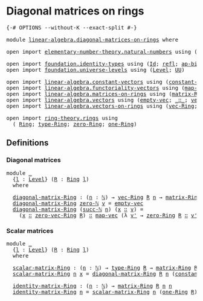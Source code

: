# Diagonal matrices on rings

<pre class="Agda"><a id="39" class="Symbol">{-#</a> <a id="43" class="Keyword">OPTIONS</a> <a id="51" class="Pragma">--without-K</a> <a id="63" class="Pragma">--exact-split</a> <a id="77" class="Symbol">#-}</a>

<a id="82" class="Keyword">module</a> <a id="89" href="linear-algebra.diagonal-matrices-on-rings.html" class="Module">linear-algebra.diagonal-matrices-on-rings</a> <a id="131" class="Keyword">where</a>

<a id="138" class="Keyword">open</a> <a id="143" class="Keyword">import</a> <a id="150" href="elementary-number-theory.natural-numbers.html" class="Module">elementary-number-theory.natural-numbers</a> <a id="191" class="Keyword">using</a> <a id="197" class="Symbol">(</a><a id="198" href="elementary-number-theory.natural-numbers.html#1530" class="Datatype">ℕ</a><a id="199" class="Symbol">;</a> <a id="201" href="elementary-number-theory.natural-numbers.html#1551" class="InductiveConstructor">zero-ℕ</a><a id="207" class="Symbol">;</a> <a id="209" href="elementary-number-theory.natural-numbers.html#1564" class="InductiveConstructor">succ-ℕ</a><a id="215" class="Symbol">)</a>

<a id="218" class="Keyword">open</a> <a id="223" class="Keyword">import</a> <a id="230" href="foundation.identity-types.html" class="Module">foundation.identity-types</a> <a id="256" class="Keyword">using</a> <a id="262" class="Symbol">(</a><a id="263" href="foundation-core.identity-types.html#1767" class="Datatype">Id</a><a id="265" class="Symbol">;</a> <a id="267" href="foundation-core.identity-types.html#1820" class="InductiveConstructor">refl</a><a id="271" class="Symbol">;</a> <a id="273" href="foundation-core.identity-types.html#7450" class="Function">ap-binary</a><a id="282" class="Symbol">)</a>
<a id="284" class="Keyword">open</a> <a id="289" class="Keyword">import</a> <a id="296" href="foundation.universe-levels.html" class="Module">foundation.universe-levels</a> <a id="323" class="Keyword">using</a> <a id="329" class="Symbol">(</a><a id="330" href="Agda.Primitive.html#597" class="Postulate">Level</a><a id="335" class="Symbol">;</a> <a id="337" href="foundation-core.universe-levels.html#235" class="Primitive">UU</a><a id="339" class="Symbol">)</a>

<a id="342" class="Keyword">open</a> <a id="347" class="Keyword">import</a> <a id="354" href="linear-algebra.constant-vectors.html" class="Module">linear-algebra.constant-vectors</a> <a id="386" class="Keyword">using</a> <a id="392" class="Symbol">(</a><a id="393" href="linear-algebra.constant-vectors.html#463" class="Function">constant-vec</a><a id="405" class="Symbol">)</a>
<a id="407" class="Keyword">open</a> <a id="412" class="Keyword">import</a> <a id="419" href="linear-algebra.functoriality-vectors.html" class="Module">linear-algebra.functoriality-vectors</a> <a id="456" class="Keyword">using</a> <a id="462" class="Symbol">(</a><a id="463" href="linear-algebra.functoriality-vectors.html#572" class="Function">map-vec</a><a id="470" class="Symbol">)</a>
<a id="472" class="Keyword">open</a> <a id="477" class="Keyword">import</a> <a id="484" href="linear-algebra.matrices-on-rings.html" class="Module">linear-algebra.matrices-on-rings</a> <a id="517" class="Keyword">using</a> <a id="523" class="Symbol">(</a><a id="524" href="linear-algebra.matrices-on-rings.html#922" class="Function">matrix-Ring</a><a id="535" class="Symbol">)</a>
<a id="537" class="Keyword">open</a> <a id="542" class="Keyword">import</a> <a id="549" href="linear-algebra.vectors.html" class="Module">linear-algebra.vectors</a> <a id="572" class="Keyword">using</a> <a id="578" class="Symbol">(</a><a id="579" href="linear-algebra.vectors.html#518" class="InductiveConstructor">empty-vec</a><a id="588" class="Symbol">;</a> <a id="590" href="linear-algebra.vectors.html#545" class="InductiveConstructor Operator">_∷_</a><a id="593" class="Symbol">;</a> <a id="595" href="linear-algebra.vectors.html#472" class="Datatype">vec</a><a id="598" class="Symbol">)</a>
<a id="600" class="Keyword">open</a> <a id="605" class="Keyword">import</a> <a id="612" href="linear-algebra.vectors-on-rings.html" class="Module">linear-algebra.vectors-on-rings</a> <a id="644" class="Keyword">using</a> <a id="650" class="Symbol">(</a><a id="651" href="linear-algebra.vectors-on-rings.html#1365" class="Function">vec-Ring</a><a id="659" class="Symbol">;</a> <a id="661" href="linear-algebra.vectors-on-rings.html#1690" class="Function">zero-vec-Ring</a><a id="674" class="Symbol">)</a>

<a id="677" class="Keyword">open</a> <a id="682" class="Keyword">import</a> <a id="689" href="ring-theory.rings.html" class="Module">ring-theory.rings</a> <a id="707" class="Keyword">using</a>
  <a id="715" class="Symbol">(</a> <a id="717" href="ring-theory.rings.html#2551" class="Function">Ring</a><a id="721" class="Symbol">;</a> <a id="723" href="ring-theory.rings.html#2808" class="Function">type-Ring</a><a id="732" class="Symbol">;</a> <a id="734" href="ring-theory.rings.html#5170" class="Function">zero-Ring</a><a id="743" class="Symbol">;</a> <a id="745" href="ring-theory.rings.html#8018" class="Function">one-Ring</a><a id="753" class="Symbol">)</a>
</pre>
## Definitions

### Diagonal matrices

<pre class="Agda"><a id="807" class="Keyword">module</a> <a id="814" href="linear-algebra.diagonal-matrices-on-rings.html#814" class="Module">_</a>
  <a id="818" class="Symbol">{</a><a id="819" href="linear-algebra.diagonal-matrices-on-rings.html#819" class="Bound">l</a> <a id="821" class="Symbol">:</a> <a id="823" href="Agda.Primitive.html#597" class="Postulate">Level</a><a id="828" class="Symbol">}</a> <a id="830" class="Symbol">(</a><a id="831" href="linear-algebra.diagonal-matrices-on-rings.html#831" class="Bound">R</a> <a id="833" class="Symbol">:</a> <a id="835" href="ring-theory.rings.html#2551" class="Function">Ring</a> <a id="840" href="linear-algebra.diagonal-matrices-on-rings.html#819" class="Bound">l</a><a id="841" class="Symbol">)</a>
  <a id="845" class="Keyword">where</a>

  <a id="854" href="linear-algebra.diagonal-matrices-on-rings.html#854" class="Function">diagonal-matrix-Ring</a> <a id="875" class="Symbol">:</a> <a id="877" class="Symbol">(</a><a id="878" href="linear-algebra.diagonal-matrices-on-rings.html#878" class="Bound">n</a> <a id="880" class="Symbol">:</a> <a id="882" href="elementary-number-theory.natural-numbers.html#1530" class="Datatype">ℕ</a><a id="883" class="Symbol">)</a> <a id="885" class="Symbol">→</a> <a id="887" href="linear-algebra.vectors-on-rings.html#1365" class="Function">vec-Ring</a> <a id="896" href="linear-algebra.diagonal-matrices-on-rings.html#831" class="Bound">R</a> <a id="898" href="linear-algebra.diagonal-matrices-on-rings.html#878" class="Bound">n</a> <a id="900" class="Symbol">→</a> <a id="902" href="linear-algebra.matrices-on-rings.html#922" class="Function">matrix-Ring</a> <a id="914" href="linear-algebra.diagonal-matrices-on-rings.html#831" class="Bound">R</a> <a id="916" href="linear-algebra.diagonal-matrices-on-rings.html#878" class="Bound">n</a> <a id="918" href="linear-algebra.diagonal-matrices-on-rings.html#878" class="Bound">n</a>
  <a id="922" href="linear-algebra.diagonal-matrices-on-rings.html#854" class="Function">diagonal-matrix-Ring</a> <a id="943" href="elementary-number-theory.natural-numbers.html#1551" class="InductiveConstructor">zero-ℕ</a> <a id="950" href="linear-algebra.diagonal-matrices-on-rings.html#950" class="Bound">v</a> <a id="952" class="Symbol">=</a> <a id="954" href="linear-algebra.vectors.html#518" class="InductiveConstructor">empty-vec</a>
  <a id="966" href="linear-algebra.diagonal-matrices-on-rings.html#854" class="Function">diagonal-matrix-Ring</a> <a id="987" class="Symbol">(</a><a id="988" href="elementary-number-theory.natural-numbers.html#1564" class="InductiveConstructor">succ-ℕ</a> <a id="995" href="linear-algebra.diagonal-matrices-on-rings.html#995" class="Bound">n</a><a id="996" class="Symbol">)</a> <a id="998" class="Symbol">(</a><a id="999" href="linear-algebra.diagonal-matrices-on-rings.html#999" class="Bound">x</a> <a id="1001" href="linear-algebra.vectors.html#545" class="InductiveConstructor Operator">∷</a> <a id="1003" href="linear-algebra.diagonal-matrices-on-rings.html#1003" class="Bound">v</a><a id="1004" class="Symbol">)</a> <a id="1006" class="Symbol">=</a>
    <a id="1012" class="Symbol">(</a><a id="1013" href="linear-algebra.diagonal-matrices-on-rings.html#999" class="Bound">x</a> <a id="1015" href="linear-algebra.vectors.html#545" class="InductiveConstructor Operator">∷</a> <a id="1017" href="linear-algebra.vectors-on-rings.html#1690" class="Function">zero-vec-Ring</a> <a id="1031" href="linear-algebra.diagonal-matrices-on-rings.html#831" class="Bound">R</a><a id="1032" class="Symbol">)</a> <a id="1034" href="linear-algebra.vectors.html#545" class="InductiveConstructor Operator">∷</a> <a id="1036" href="linear-algebra.functoriality-vectors.html#572" class="Function">map-vec</a> <a id="1044" class="Symbol">(λ</a> <a id="1047" href="linear-algebra.diagonal-matrices-on-rings.html#1047" class="Bound">v&#39;</a> <a id="1050" class="Symbol">→</a> <a id="1052" href="ring-theory.rings.html#5170" class="Function">zero-Ring</a> <a id="1062" href="linear-algebra.diagonal-matrices-on-rings.html#831" class="Bound">R</a> <a id="1064" href="linear-algebra.vectors.html#545" class="InductiveConstructor Operator">∷</a> <a id="1066" href="linear-algebra.diagonal-matrices-on-rings.html#1047" class="Bound">v&#39;</a><a id="1068" class="Symbol">)</a> <a id="1070" class="Symbol">(</a><a id="1071" href="linear-algebra.diagonal-matrices-on-rings.html#854" class="Function">diagonal-matrix-Ring</a> <a id="1092" href="linear-algebra.diagonal-matrices-on-rings.html#995" class="Bound">n</a> <a id="1094" href="linear-algebra.diagonal-matrices-on-rings.html#1003" class="Bound">v</a><a id="1095" class="Symbol">)</a>
</pre>
### Scalar matrices

<pre class="Agda"><a id="1127" class="Keyword">module</a> <a id="1134" href="linear-algebra.diagonal-matrices-on-rings.html#1134" class="Module">_</a>
  <a id="1138" class="Symbol">{</a><a id="1139" href="linear-algebra.diagonal-matrices-on-rings.html#1139" class="Bound">l</a> <a id="1141" class="Symbol">:</a> <a id="1143" href="Agda.Primitive.html#597" class="Postulate">Level</a><a id="1148" class="Symbol">}</a> <a id="1150" class="Symbol">(</a><a id="1151" href="linear-algebra.diagonal-matrices-on-rings.html#1151" class="Bound">R</a> <a id="1153" class="Symbol">:</a> <a id="1155" href="ring-theory.rings.html#2551" class="Function">Ring</a> <a id="1160" href="linear-algebra.diagonal-matrices-on-rings.html#1139" class="Bound">l</a><a id="1161" class="Symbol">)</a>
  <a id="1165" class="Keyword">where</a>

  <a id="1174" href="linear-algebra.diagonal-matrices-on-rings.html#1174" class="Function">scalar-matrix-Ring</a> <a id="1193" class="Symbol">:</a> <a id="1195" class="Symbol">(</a><a id="1196" href="linear-algebra.diagonal-matrices-on-rings.html#1196" class="Bound">n</a> <a id="1198" class="Symbol">:</a> <a id="1200" href="elementary-number-theory.natural-numbers.html#1530" class="Datatype">ℕ</a><a id="1201" class="Symbol">)</a> <a id="1203" class="Symbol">→</a> <a id="1205" href="ring-theory.rings.html#2808" class="Function">type-Ring</a> <a id="1215" href="linear-algebra.diagonal-matrices-on-rings.html#1151" class="Bound">R</a> <a id="1217" class="Symbol">→</a> <a id="1219" href="linear-algebra.matrices-on-rings.html#922" class="Function">matrix-Ring</a> <a id="1231" href="linear-algebra.diagonal-matrices-on-rings.html#1151" class="Bound">R</a> <a id="1233" href="linear-algebra.diagonal-matrices-on-rings.html#1196" class="Bound">n</a> <a id="1235" href="linear-algebra.diagonal-matrices-on-rings.html#1196" class="Bound">n</a>
  <a id="1239" href="linear-algebra.diagonal-matrices-on-rings.html#1174" class="Function">scalar-matrix-Ring</a> <a id="1258" href="linear-algebra.diagonal-matrices-on-rings.html#1258" class="Bound">n</a> <a id="1260" href="linear-algebra.diagonal-matrices-on-rings.html#1260" class="Bound">x</a> <a id="1262" class="Symbol">=</a> <a id="1264" href="linear-algebra.diagonal-matrices-on-rings.html#854" class="Function">diagonal-matrix-Ring</a> <a id="1285" href="linear-algebra.diagonal-matrices-on-rings.html#1151" class="Bound">R</a> <a id="1287" href="linear-algebra.diagonal-matrices-on-rings.html#1258" class="Bound">n</a> <a id="1289" class="Symbol">(</a><a id="1290" href="linear-algebra.constant-vectors.html#463" class="Function">constant-vec</a> <a id="1303" href="linear-algebra.diagonal-matrices-on-rings.html#1260" class="Bound">x</a><a id="1304" class="Symbol">)</a>

  <a id="1309" href="linear-algebra.diagonal-matrices-on-rings.html#1309" class="Function">identity-matrix-Ring</a> <a id="1330" class="Symbol">:</a> <a id="1332" class="Symbol">(</a><a id="1333" href="linear-algebra.diagonal-matrices-on-rings.html#1333" class="Bound">n</a> <a id="1335" class="Symbol">:</a> <a id="1337" href="elementary-number-theory.natural-numbers.html#1530" class="Datatype">ℕ</a><a id="1338" class="Symbol">)</a> <a id="1340" class="Symbol">→</a> <a id="1342" href="linear-algebra.matrices-on-rings.html#922" class="Function">matrix-Ring</a> <a id="1354" href="linear-algebra.diagonal-matrices-on-rings.html#1151" class="Bound">R</a> <a id="1356" href="linear-algebra.diagonal-matrices-on-rings.html#1333" class="Bound">n</a> <a id="1358" href="linear-algebra.diagonal-matrices-on-rings.html#1333" class="Bound">n</a>
  <a id="1362" href="linear-algebra.diagonal-matrices-on-rings.html#1309" class="Function">identity-matrix-Ring</a> <a id="1383" href="linear-algebra.diagonal-matrices-on-rings.html#1383" class="Bound">n</a> <a id="1385" class="Symbol">=</a> <a id="1387" href="linear-algebra.diagonal-matrices-on-rings.html#1174" class="Function">scalar-matrix-Ring</a> <a id="1406" href="linear-algebra.diagonal-matrices-on-rings.html#1383" class="Bound">n</a> <a id="1408" class="Symbol">(</a><a id="1409" href="ring-theory.rings.html#8018" class="Function">one-Ring</a> <a id="1418" href="linear-algebra.diagonal-matrices-on-rings.html#1151" class="Bound">R</a><a id="1419" class="Symbol">)</a>
</pre>